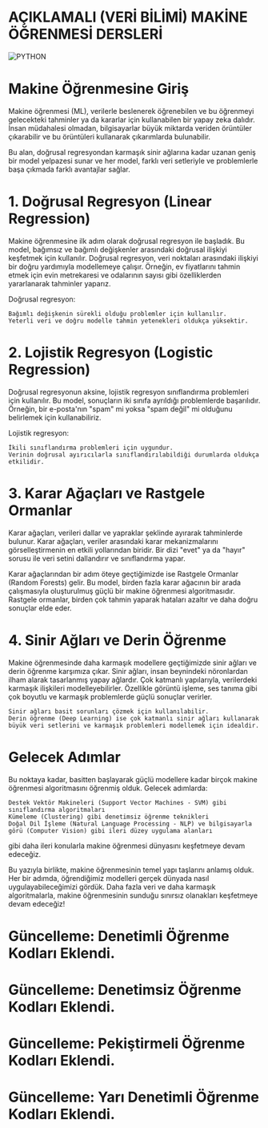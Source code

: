# AÇIKLAMALI (VERİ BİLİMİ) MAKİNE ÖĞRENMESİ DERSLERİ
![PYTHON ](https://github.com/user-attachments/assets/436e7ba8-116f-4365-99fe-c1b7f38edbde)

# Makine Öğrenmesine Giriş

Makine öğrenmesi (ML), verilerle beslenerek öğrenebilen ve bu öğrenmeyi gelecekteki tahminler ya da kararlar için kullanabilen bir yapay zeka dalıdır. İnsan müdahalesi olmadan, bilgisayarlar büyük miktarda veriden örüntüler çıkarabilir ve bu örüntüleri kullanarak çıkarımlarda bulunabilir.

Bu alan, doğrusal regresyondan karmaşık sinir ağlarına kadar uzanan geniş bir model yelpazesi sunar ve her model, farklı veri setleriyle ve problemlerle başa çıkmada farklı avantajlar sağlar.
# 1. Doğrusal Regresyon (Linear Regression)

Makine öğrenmesine ilk adım olarak doğrusal regresyon ile başladık. Bu model, bağımsız ve bağımlı değişkenler arasındaki doğrusal ilişkiyi keşfetmek için kullanılır. Doğrusal regresyon, veri noktaları arasındaki ilişkiyi bir doğru yardımıyla modellemeye çalışır. Örneğin, ev fiyatlarını tahmin etmek için evin metrekaresi ve odalarının sayısı gibi özelliklerden yararlanarak tahminler yaparız.

 Doğrusal regresyon:

    Bağımlı değişkenin sürekli olduğu problemler için kullanılır.
    Yeterli veri ve doğru modelle tahmin yetenekleri oldukça yüksektir.

# 2. Lojistik Regresyon (Logistic Regression)

Doğrusal regresyonun aksine, lojistik regresyon sınıflandırma problemleri için kullanılır. Bu model, sonuçların iki sınıfa ayrıldığı problemlerde başarılıdır. Örneğin, bir e-posta'nın "spam" mi yoksa "spam değil" mi olduğunu belirlemek için kullanabiliriz.

Lojistik regresyon:

    İkili sınıflandırma problemleri için uygundur.
    Verinin doğrusal ayırıcılarla sınıflandırılabildiği durumlarda oldukça etkilidir.

# 3. Karar Ağaçları ve Rastgele Ormanlar

Karar ağaçları, verileri dallar ve yapraklar şeklinde ayırarak tahminlerde bulunur. Karar ağaçları, veriler arasındaki karar mekanizmalarını görselleştirmenin en etkili yollarından biridir. Bir dizi "evet" ya da "hayır" sorusu ile veri setini dallandırır ve sınıflandırma yapar.

Karar ağaçlarından bir adım öteye geçtiğimizde ise Rastgele Ormanlar (Random Forests) gelir. Bu model, birden fazla karar ağacının bir arada çalışmasıyla oluşturulmuş güçlü bir makine öğrenmesi algoritmasıdır. Rastgele ormanlar, birden çok tahmin yaparak hataları azaltır ve daha doğru sonuçlar elde eder.
# 4. Sinir Ağları ve Derin Öğrenme
 
Makine öğrenmesinde daha karmaşık modellere geçtiğimizde sinir ağları ve derin öğrenme karşımıza çıkar. Sinir ağları, insan beynindeki nöronlardan ilham alarak tasarlanmış yapay ağlardır. Çok katmanlı yapılarıyla, verilerdeki karmaşık ilişkileri modelleyebilirler. Özellikle görüntü işleme, ses tanıma gibi çok boyutlu ve karmaşık problemlerde güçlü sonuçlar verirler.

    Sinir ağları basit sorunları çözmek için kullanılabilir.
    Derin öğrenme (Deep Learning) ise çok katmanlı sinir ağları kullanarak büyük veri setlerini ve karmaşık problemleri modellemek için idealdir.

# Gelecek Adımlar

Bu noktaya kadar, basitten başlayarak güçlü modellere kadar birçok makine öğrenmesi algoritmasını öğrenmiş olduk. Gelecek adımlarda:

    Destek Vektör Makineleri (Support Vector Machines - SVM) gibi sınıflandırma algoritmaları
    Kümeleme (Clustering) gibi denetimsiz öğrenme teknikleri
    Doğal Dil İşleme (Natural Language Processing - NLP) ve bilgisayarla görü (Computer Vision) gibi ileri düzey uygulama alanları

gibi daha ileri konularla makine öğrenmesi dünyasını keşfetmeye devam edeceğiz.

Bu yazıyla birlikte, makine öğrenmesinin temel yapı taşlarını anlamış olduk. Her bir adımda, öğrendiğimiz modelleri gerçek dünyada nasıl uygulayabileceğimizi gördük. Daha fazla veri ve daha karmaşık algoritmalarla, makine öğrenmesinin sunduğu sınırsız olanakları keşfetmeye devam edeceğiz!

# Güncelleme: Denetimli Öğrenme Kodları Eklendi.
# Güncelleme: Denetimsiz Öğrenme Kodları Eklendi.
# Güncelleme: Pekiştirmeli Öğrenme Kodları Eklendi.
# Güncelleme: Yarı Denetimli Öğrenme Kodları Eklendi.


